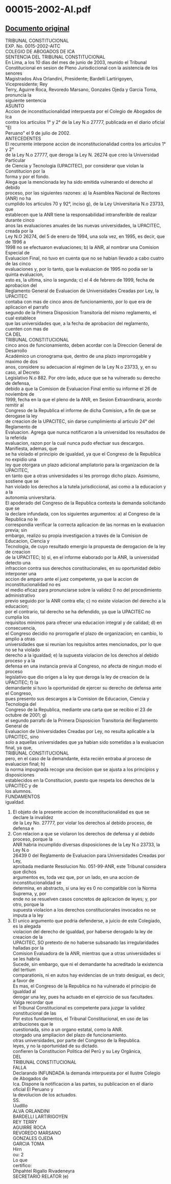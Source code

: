
00015-2002-AI.pdf
=================
  
[Documento original](https://tc.gob.pe/jurisprudencia/2003/00015-2002-AI.pdf)  
---  
TRIBUNAL CONSTITUCIONAL  
EXP. No. 0015-2002-AITC  
COLEGIO DE ABOGADOS DE ICA  
SENTENCIA DEL TRIBUNAL CONSTITUCIONAL  
En Lima, a los 10 dias del mes de junio de 2003, reunido el Tribunal  
Constitucional en sesion de Pleno Jurisdiccional con la asistencia de los senores  
Magistrados Alva Orlandini, Presidente; Bardelli Lartirigoyen, Vicepresidente; Rey  
Terry, Aguirre Roca, Revoredo Marsano, Gonzales Ojeda y Garcia Toma, pronuncia la  
siguiente sentencia  
ASUNTO  
Accion de inconstitucionalidad interpuesta por el Colegio de Abogados de Ica  
contra los articulos 1° y 2° de la Ley N.o 27777, publicada en el diario oficial "El  
Peruano" el 9 de julio de 2002.  
ANTECEDENTES  
El recurrente interpone accion de inconstitucionalidad contra los articulos 1° y 2°  
de la Ley N.o 27777, que deroga la Ley N. 26274 que creo la Universidad Particular  
de Ciencia y Tecnologia (UPACITEC), por considerar que violan la Constitucion por la  
forma y por el fondo.  
Alega que la mencionada ley ha sido emitida vulnerando el derecho al debido  
proceso, por las siguientes razones: a) la Asamblea Nacional de Rectores (ANR) no ha  
cumplido los articulos 70 y 92°, inciso g), de la Ley Universitaria N.o 23733, que  
establecen que la ANR tiene la responsabilidad intransferible de realizar durante cinco  
anos las evaluaciones anuales de las nuevas universidades, la UPACITEC, creada por la  
Ley N.O 26274, del 5 de enero de 1994, una sola vez, en 1995, es decir, que de 1996 a  
1998 no se efectuaron evaluaciones; b) la ANR, al nombrar una Comision Especial de  
Evaluacion Final, no tuvo en cuenta que no se habian llevado a cabo cuatro de las cinco  
evaluaciones y, por lo tanto, que la evaluacion de 1995 no podia ser la quinta evaluacion,  
esto es, la ultima, sino la segunda; c) el 4 de febrero de 1999, fecha de aprobacion del  
Reglamento General de Evaluacion de Universidades Creadas por Ley, la UPACITEC  
contaba con mas de cinco anos de funcionamiento, por lo que era de aplicacion el parrafo  
segundo de la Primera Disposicion Transitoria del mismo reglamento, el cual establece  
que las universidades que, a la fecha de aprobacion del reglamento, cuenten con mas de  
CA DEL  
TRIBUNAL CONSTITUCIONAL  
cinco anos de funcionamiento, deben acordar con la Direccion General de Desarrollo  
Académico un cronograma que, dentro de una plazo improrrogable y maximo de dos  
anos, considere su adecuacion al régimen de la Ley N.o 23733, y, en su caso, al Decreto  
Legislativo N.o 882. Por otro lado, aduce que se ha vulnerado su derecho de defensa,  
debido a que la Comision de Evaluacion Final emitio su informe el 26 de noviembre de  
1999, fecha en la que el pleno de la ANR, en Sesion Extraordinaria, acordo remitir al  
Congreso de la Republica el informe de dicha Comision, a fin de que se derogase la ley  
de creacion de la UPACITEC, sin darse cumplimiento al articulo 24° del Reglamento de  
Evaluacion. Agrega que nunca notificaron a la universidad los resultados de la referida  
evaluacion, razon por la cual nunca pudo efectuar sus descargos. Manifiesta, ademas, que  
se ha violado el principio de igualdad, ya que el Congreso de la Republica no expidio una  
ley que otorgara un plazo adicional ampliatorio para la organizacion de la UPACITEC,  
en tanto que a otras universidades si les prorrogo dicho plazo. Asimismo, sostiene que se  
han violado los derechos a la tutela jurisdiccional, asi como a la educacion y a la  
autonomia universitaria.  
El apoderado del Congreso de la Republica contesta la demanda solicitando que se  
la declare infundada, con los siguientes argumentos: a) al Congreso de la Republica no le  
correspondia verificar la correcta aplicacion de las normas en la evaluacion previa; sin  
embargo, realizo su propia investigacion a través de la Comision de Educacion, Ciencia y  
Tecnologia, de cuyo resultado emergio la propuesta de derogacion de la ley de creacion  
de la UPACITEC; b) si, en el informe elaborado por la ANR, la universidad detecto una  
infraccion contra sus derechos constitucionales, en su oportunidad debio interponer una  
accion de amparo ante el juez competente, ya que la accion de inconstitucionalidad no es  
el medio eficaz para pronunciarse sobre la validez 0 no del procedimiento administrativo  
previo seguido por la ANR contra ella; c) no existe violacion del derecho a la educacion;  
por el contrario, tal derecho se ha defendido, ya que la UPACITEC no cumplia los  
requisitos minimos para ofrecer una educacion integral y de calidad; d) en consecuencia,  
el Congreso decidio no prorrogarle el plazo de organizacion; en cambio, lo amplio a otras  
universidades que si reunian los requisitos antes mencionados, por lo que no se ha violado  
derecho a la igualdad; e) la supuesta violacion de los derechos al debido proceso y a la  
defensa en una instancia previa al Congreso, no afecta de ningun modo el proceso  
legislativo que dio origen a la ley que deroga la ley de creacion de la UPACITEC; f) la  
demandante si tuvo la oportunidad de ejercer su derecho de defensa ante el Congreso,  
pues presento sus descargos a la Comision de Educacion, Ciencia y Tecnologia del  
Congreso de la Republica, mediante una carta que se recibio el 23 de octubre de 2001; g)  
el segundo parrafo de la Primera Disposicion Transitoria del Reglamento General de  
Evaluacion de Universidades Creadas por Ley, no resulta aplicable a la UPACITEC, sino  
solo a aquellas universidades que ya habian sido sometidas a la evaluacion final, ya que,  
TRIBUNAL CONSTITUCIONAL  
pero, en el caso de la demandante, ésta recién entraba al proceso de evaluacion final; h)  
la norma impugnada recoge una decision que se ajusta a los principios y disposiciones  
establecidos en la Constitucion, puesto que respeta los derechos de la UPACITEC y de  
los alumnos.  
FUNDAMENTOS  
igualdad.  
1. El objeto de la presente accion de inconstitucionalidad es que se declare la invalidez  
de la Ley No. 27777, por violar los derechos al debido proceso, de defensa e  
2. Con relacion a que se violaron los derechos de defensa y al debido proceso, porque la  
ANR habria incumplido diversas disposiciones de la Ley N.o 23733, la Ley N.o  
26439 0 del Reglamento de Evaluacion para Universidades Creadas por Ley,  
aprobada mediante Resolucion No. 051-99-ANR, este Tribunal considera que dichos  
argumentos es, toda vez que, por un lado, en una accion de inconstitucionalidad se  
determina, en abstracto, si una ley es 0 no compatible con la Norma Suprema, y, por  
ende no se resuelven casos concretos de aplicacion de leyes; y, por otro, porque la  
supuesta violacion a los derechos constitucionales invocados no se imputa a la ley  
3. El unico argumento que podria defenderse, a juicio de este Colegiado, es la alegada  
violacion del derecho de igualdad, por haberse derogado la ley de creacion de la  
UPACITEC, SO pretexto de no haberse subsanado las irregularidades halladas por la  
Comision Evaluadora de la ANR, mientras que a otras universidades si se les habria  
Sucede, sin embargo, que ni el demandante ha acreditado la existencia del tertium  
comparationis, ni en autos hay evidencias de un trato desigual, es decir, a favor de  
Es mas, el Congreso de la Republica no ha vulnerado el principio de igualdad al  
derogar una ley, pues ha actuado en el ejercicio de sus facultades. Valga recordar que  
el Tribunal Constitucional es competente para juzgar la validez constitucional de las  
Por estos fundamentos, el Tribunal Constitucional, en uso de las atribuciones que le  
cuestionada, sino a un organo estatal, como la ANR.  
otorgado una ampliacion del plazo de funcionamiento.  
otras universidades, por parte del Congreso de la Republica.  
leyes, y no la oportunidad de su dictado.  
confieren la Constitucion Politica del Perû y su Ley Orgânica,  
DEL  
TRIBUNAL CONSTITUCIONAL  
FALLA  
Declarando INFUNDADA la demanda interpuesta por el Ilustre Colegio de Abogados de  
Ica. Dispone la notificacion a las partes, su publicacion en el diario oficial El Peruano y  
la devolucion de los actuados.  
SS.  
Uudlllo  
ALVA ORLANDINI  
BARDELLI LARTIRIGOYEN  
REY TERRY  
AGUIRRE ROCA  
REVOREDO MARSANO  
GONZALES OJEDA  
GARCIA TOMA  
Hirn  
ou: 2  
Lo que  
certifico:  
Dhpahtel Rigallo Rivadeneyra  
SECRETARIO RELATOR (e)